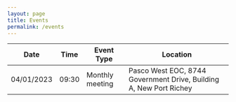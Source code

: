 ```yaml
---
layout: page
title: Events
permalink: /events
---
```

| Date | Time | Event Type | Location |
|-----------|-------|-----------------|----------------------------------------------------------------------|
|04/01/2023 | 09:30 | Monthly meeting | Pasco West EOC, 8744 Government Drive, Building A, New Port Richey |
